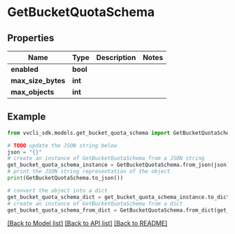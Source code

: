 # GetBucketQuotaSchema


## Properties

Name | Type | Description | Notes
------------ | ------------- | ------------- | -------------
**enabled** | **bool** |  | 
**max_size_bytes** | **int** |  | 
**max_objects** | **int** |  | 

## Example

```python
from vvcli_sdk.models.get_bucket_quota_schema import GetBucketQuotaSchema

# TODO update the JSON string below
json = "{}"
# create an instance of GetBucketQuotaSchema from a JSON string
get_bucket_quota_schema_instance = GetBucketQuotaSchema.from_json(json)
# print the JSON string representation of the object
print(GetBucketQuotaSchema.to_json())

# convert the object into a dict
get_bucket_quota_schema_dict = get_bucket_quota_schema_instance.to_dict()
# create an instance of GetBucketQuotaSchema from a dict
get_bucket_quota_schema_from_dict = GetBucketQuotaSchema.from_dict(get_bucket_quota_schema_dict)
```
[[Back to Model list]](../README.md#documentation-for-models) [[Back to API list]](../README.md#documentation-for-api-endpoints) [[Back to README]](../README.md)


